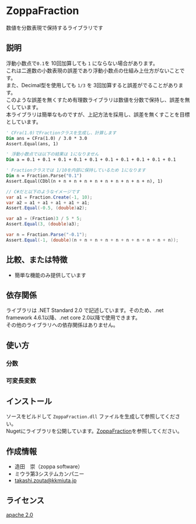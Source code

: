 # ZoppaFraction
数値を分数表現で保持するライブラリです

## 説明
浮動小数点で`0.1`を 10回加算しても `1` にならない場合があります。  
これは二進数の小数表現の誤差であり浮動小数点の仕組み上仕方がないことです。  
また、Decimal型を使用しても `1/3` を 3回加算すると誤差がでることがあります。  
このような誤差を無くすため有理数ライブラリは数値を分数で保持し、誤差を無くしています。  
本ライブラリは簡単なものですが、上記方法を採用し、誤差を無くすことを目標としています。

``` vb
' CFra(1.0)でFractionクラスを生成し、計算します
Dim ans = CFra(1.0) / 3.0 * 3.0
Assert.Equal(ans, 1)

' 浮動小数点では以下の結果は 1になりません
Dim a = 0.1 + 0.1 + 0.1 + 0.1 + 0.1 + 0.1 + 0.1 + 0.1 + 0.1 + 0.1

' Fractionクラスでは 1/10を内部に保持しているため 1になります
Dim n = Fraction.Parse("0.1")
Assert.Equal(CDbl(n + n + n + n + n + n + n + n + n + n), 1)
```
``` cs
// C#だと以下のようなイメージです
var a1 = Fraction.Create(-1, 10);
var a2 = a1 + a1 + a1 + a1 + a1;
Assert.Equal(-0.5, (double)a2);

var a3 = (Fraction)3 / 5 * 5;
Assert.Equal(3, (double)a3);

var n = Fraction.Parse("-0.1");
Assert.Equal(-1, (double)(n + n + n + n + n + n + n + n + n + n));
```

## 比較、または特徴
* 簡単な機能のみ提供しています  
  
## 依存関係  
ライブラリは .NET Standard 2.0 で記述しています。そのため、.net framework 4.6.1以降、.net core 2.0以降で使用できます。  
その他のライブラリへの依存関係はありません。  

## 使い方
### **分数**
### **可変長変数**

  
## インストール
ソースをビルドして `ZoppaFraction.dll` ファイルを生成して参照してください。  
Nugetにライブラリを公開しています。[ZoppaFraction](https://github.com/zoppa-software/ZoppaFraction)を参照してください。

## 作成情報
* 造田　崇（zoppa software）
* ミウラ第3システムカンパニー 
* takashi.zouta@kkmiuta.jp

## ライセンス
[apache 2.0](https://www.apache.org/licenses/LICENSE-2.0.html)
